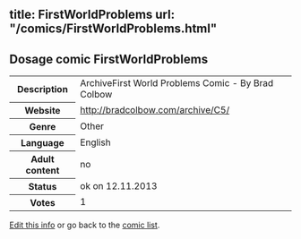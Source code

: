 title: FirstWorldProblems
url: "/comics/FirstWorldProblems.html"
---
Dosage comic FirstWorldProblems
-----------------------------------------

<p id="msg"></p>
<script type="text/javascript">
if (window.location.search === '?edit_info_mail=sent_ok') {
  var elem = document.getElementById("msg");
  elem.innerHTML = 'Edited information sucessfully sent for review, which is usually done daily. Thanks!';
  elem.className = 'ok';
}
</script>
<table class="comicinfo">
<tr>
<th>Description</th><td>ArchiveFirst World Problems Comic - By Brad Colbow</td>
</tr>
<tr>
<th>Website</th><td><a href="http://bradcolbow.com/archive/C5/">http://bradcolbow.com/archive/C5/</a></td>
</tr>
<tr>
<th>Genre</th><td>Other</td>
</tr>
<tr>
<th>Language</th><td>English</td>
</tr>
<tr>
<th>Adult content</th><td>no</td>
</tr>
<tr>
<th>Status</th><td>ok on 12.11.2013</td>
</tr>
<tr>
<th>Votes</th><td>1</td>
</tr>
</table>

[Edit this info](FirstWorldProblems_edit.html) or go back to the [comic list](../comic-index.html).
